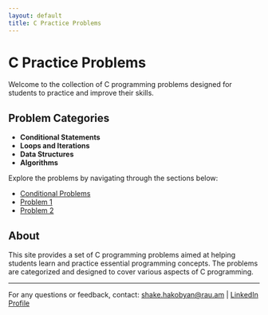 ```yaml
---
layout: default
title: C Practice Problems
---
```


# C Practice Problems

Welcome to the collection of C programming problems designed for students to practice and improve their skills.

## Problem Categories

- **Conditional Statements**
- **Loops and Iterations**
- **Data Structures**
- **Algorithms**

Explore the problems by navigating through the sections below:

- [Conditional Problems](/problems/conditional1)
- [Problem 1](/problems/problem1)
- [Problem 2](/problems/problem2)

## About

This site provides a set of C programming problems aimed at helping students learn and practice essential programming concepts. The problems are categorized and designed to cover various aspects of C programming.

---

For any questions or feedback, contact: [shake.hakobyan@rau.am](mailto:shake.hakobyan@rau.am) | [LinkedIn Profile](https://www.linkedin.com/in/shake-hakobyan-rau)



